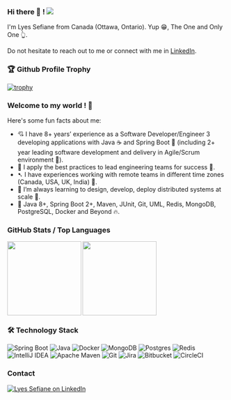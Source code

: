 ### Hi there 👋 !  ![](https://komarev.com/ghpvc/?username=lyes-s&color=green)

I'm Lyes Sefiane from Canada (Ottawa, Ontario). Yup 😁, The One and Only One 👆. 

Do not hesitate to reach out to me or connect with me in [LinkedIn](https://ca.linkedin.com/in/lyes-sefiane).


### 🏆 Github Profile Trophy

[![trophy](https://github-profile-trophy.vercel.app/?username=lyes-s&theme=onedark&column=8&theme=darkhub&no-frame=true)](https://github.com/lyes-s/github-profile-trophy)

<h3>Welcome to my world ! 🥳</h3>

Here's some fun facts about me:

- 💘 I have 8+ years’ experience as a Software Developer/Engineer 3 developing applications with Java ☕️ and Spring Boot 🗽 (including 2+ year leading software development and delivery in Agile/Scrum environment 📩).
- 🎯 I apply the best practices to lead engineering teams for success 🎇.
- ➷  I have experiences working with remote teams in different time zones (Canada, USA, UK, India) 🔱.
- 🌱 I’m always learning to design, develop, deploy distributed systems at scale 🚀.
- 💬 Java 8+, Spring Boot 2+, Maven, JUnit, Git, UML, Redis, MongoDB, PostgreSQL, Docker and Beyond 🔥.


### GitHub Stats / Top Languages

<div>
  <img height="170" align="left" src="https://github-readme-stats.vercel.app/api?username=lyes-s&show_icons=true&theme=radical" />
  <img height="170" src="https://github-readme-stats.vercel.app/api/top-langs/?username=lyes-s&show_icons=true&layout=compact&theme=radical" />
</div>

### 🛠 Technology Stack

![Spring Boot](https://img.shields.io/badge/springboot-%236DB33F.svg?style=for-the-badge&logo=springboot&logoColor=white)
![Java](https://img.shields.io/badge/java-%23ED8B00.svg?style=for-the-badge&logo=java&logoColor=white)
![Docker](https://img.shields.io/badge/docker-%230db7ed.svg?style=for-the-badge&logo=docker&logoColor=white)
![MongoDB](https://img.shields.io/badge/MongoDB-%234ea94b.svg?style=for-the-badge&logo=mongodb&logoColor=white)
![Postgres](https://img.shields.io/badge/postgres-%23316192.svg?style=for-the-badge&logo=postgresql&logoColor=white)
![Redis](https://img.shields.io/badge/redis-%23DD0031.svg?style=for-the-badge&logo=redis&logoColor=white)
![IntelliJ IDEA](https://img.shields.io/badge/IntelliJIDEA-000000.svg?style=for-the-badge&logo=intellij-idea&logoColor=white)
![Apache Maven](https://img.shields.io/badge/Apache%20Maven-C71A36?style=for-the-badge&logo=Apache%20Maven&logoColor=white)
![Git](https://img.shields.io/badge/git-%23F05033.svg?style=for-the-badge&logo=git&logoColor=white)
![Jira](https://img.shields.io/badge/jira-%230A0FFF.svg?style=for-the-badge&logo=jira&logoColor=white)
![Bitbucket](https://img.shields.io/badge/bitbucket-%230047B3.svg?style=for-the-badge&logo=bitbucket&logoColor=white)
![CircleCI](https://img.shields.io/badge/circle%20ci-%23161616.svg?style=for-the-badge&logo=circleci&logoColor=white)


### Contact

<a href="https://ca.linkedin.com/in/lyes-sefiane">
  <img alt="Lyes Sefiane on LinkedIn" src="https://img.shields.io/badge/LinkedIn-0077B5?style=for-the-badge&logo=linkedin&logoColor=white" />
</a>
